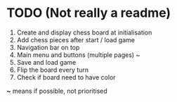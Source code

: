 # TODO (Not really a readme)
1. Create and display chess board at initialisation
2. Add chess pieces after start / load game
3. Navigation bar on top
4. Main menu and buttons (multiple pages) ~
5. Save and load game
6. Flip the board every turn 
7. Check if board need to have color

**~** means if possible, not prioritised